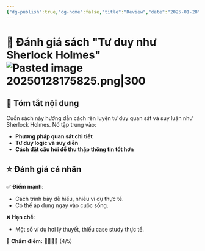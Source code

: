 ```yaml
---
{"dg-publish":true,"dg-home":false,"title":"Review","date":"2025-01-28","tags":["sach","sach/tu-duy-nhu-sherlock-holmes","#review"],"dg-path":"Books/01 -  Tư duy như Sherlock Holmes/0c - Review.md","permalink":"/books/01-tu-duy-nhu-sherlock-holmes/0c-review/","dgPassFrontmatter":true,"updated":"2025-02-23T08:13:55.601+07:00"}
---
```


# 📝 Đánh giá sách **"Tư duy như Sherlock Holmes"**  ![Pasted image 20250128175825.png|300](/img/user/src/Pasted%20image%2020250128175825.png)

## 📌 Tóm tắt nội dung  
Cuốn sách này hướng dẫn cách rèn luyện tư duy quan sát và suy luận như Sherlock Holmes. Nó tập trung vào:  
- **Phương pháp quan sát chi tiết**  
- **Tư duy logic và suy diễn**  
- **Cách đặt câu hỏi để thu thập thông tin tốt hơn**  

## ⭐ Đánh giá cá nhân  
✅ **Điểm mạnh**:  
- Cách trình bày dễ hiểu, nhiều ví dụ thực tế.  
- Có thể áp dụng ngay vào cuộc sống.  

❌ **Hạn chế**:  
- Một số ví dụ hơi lý thuyết, thiếu case study thực tế.  

**🎯 Chấm điểm:** 🌟🌟🌟🌟 (4/5)  
